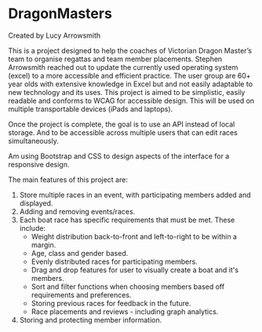 # DragonMasters
Created by Lucy Arrowsmith

This is a project designed to help the coaches of Victorian Dragon Master’s team to organise regattas and team member placements.
Stephen Arrowsmith reached out to update the currently used operating system (excel) to a more accessible and efficient practice.
The user group are 60+ year olds with extensive knowledge in Excel but and not easily adaptable to new technology and its uses.
This project is aimed to be simplistic, easily readable and conforms to WCAG for accessible design. 
This will be used on multiple transportable devices (iPads and laptops).

Once the project is complete, the goal is to use an API instead of local storage.
And to be accessible across multiple users that can edit races simultaneously. 

Am using Bootstrap and CSS to design aspects of the interface for a responsive design.

The main features of this project are:
1) Store multiple races in an event, with participating members added and displayed.
2) Adding and removing events/races.
3) Each boat race has specific requirements that must be met. These include:
     * Weight distribution back-to-front and left-to-right to be within a margin.
     * Age, class and gender based.
     * Evenly distributed races for participating members. 
     * Drag and drop features for user to visually create a boat and it's members.
     * Sort and filter functions when choosing members based off requirements and preferences. 
     * Storing previous races for feedback in the future.
     * Race placements and reviews - including graph analytics. 
4) Storing and protecting member information.
